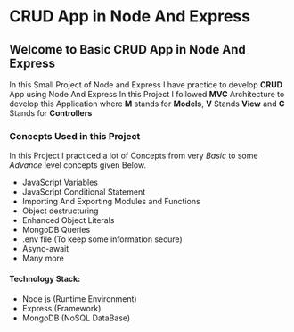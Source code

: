 # CRUD App in Node And Express

## Welcome to Basic CRUD App in Node And Express

 In this Small Project of Node and Express I have practice to develop **CRUD** App using Node And Express
 In this Project I followed **MVC** Architecture to develop this Application where **M** stands for **Models**, **V** Stands **View** and **C** Stands for **Controllers**
 
### Concepts Used in this Project
In this Project I practiced a lot of Concepts from very *Basic* to some *Advance* level concepts given Below.
 + JavaScript Variables
 + JavaScript Conditional Statement
 + Importing And Exporting Modules and Functions
 + Object destructuring
 + Enhanced Object Literals
 + MongoDB Queries
 + .env file (To keep some information secure)
 + Async-await
 + Many more

#### Technology Stack:

- Node js (Runtime Environment)
- Express (Framework)
- MongoDB (NoSQL DataBase)

